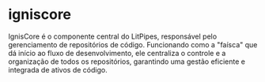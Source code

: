 # igniscore
IgnisCore é o componente central do LitPipes, responsável pelo gerenciamento de repositórios de código. Funcionando como a "faísca" que dá início ao fluxo de desenvolvimento, ele centraliza o controle e a organização de todos os repositórios, garantindo uma gestão eficiente e integrada de ativos de código.

